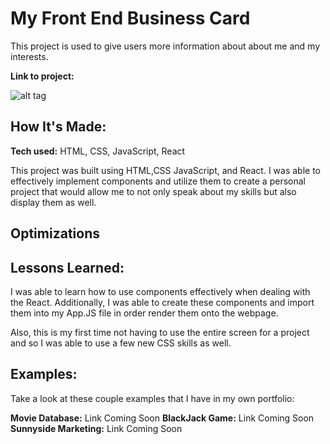 # My Front End Business Card

This project is used to give users more information about about me and my interests.

**Link to project:** 

![alt tag](http://placecorgi.com/1200/650)

## How It's Made:

**Tech used:** HTML, CSS, JavaScript, React

This project was built using HTML,CSS  JavaScript, and React. I was able to effectively implement components and utilize them to create a personal project that would allow me to not only speak about my skills but also display them as well.

## Optimizations



## Lessons Learned:

I was able to learn how to use components effectively when dealing with the React. Additionally, I was able to create these components and import them into my App.JS file in order render them onto the webpage.

Also, this is my first time not having to use the entire screen for a project and so I was able to use a few new CSS skills as well.
## Examples:

Take a look at these couple examples that I have in my own portfolio:

**Movie Database:** Link Coming Soon
**BlackJack Game:** Link Coming Soon
**Sunnyside Marketing:** Link Coming Soon


